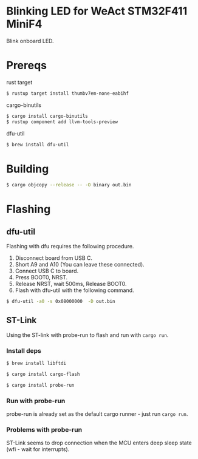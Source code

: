 # Blinking LED for WeAct STM32F411 MiniF4 

Blink onboard LED.

# Prereqs
 
rust target

```sh
$ rustup target install thumbv7em-none-eabihf
```

cargo-binutils

```sh
$ cargo install cargo-binutils
$ rustup component add llvm-tools-preview
```

dfu-util

```sh
$ brew install dfu-util
```

# Building

```sh
$ cargo objcopy --release -- -O binary out.bin
```

# Flashing

## dfu-util

Flashing with dfu requires the following procedure.
1. Disconnect board from USB C.
2. Short A9 and A10 (You can leave these connected).
3. Connect USB C to board.
4. Press BOOT0, NRST.
5. Release NRST, wait 500ms, Release BOOT0.
6. Flash with dfu-util with the following command.

```sh
$ dfu-util -a0 -s 0x08000000  -D out.bin
```

## ST-Link

Using the ST-link with probe-run to flash and run with `cargo run`.

### Install deps

```sh
$ brew install libftdi
```

```sh
$ cargo install cargo-flash
```

```sh
$ cargo install probe-run
```

### Run with probe-run

probe-run is already set as the default cargo runner - just run `cargo run`.

### Problems with probe-run

ST-Link seems to drop connection when the MCU enters deep sleep state (wfi - wait for interrupts).
